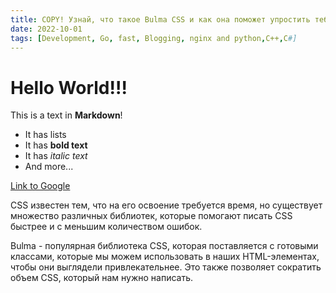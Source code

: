 ```yaml
---
title: COPY! Узнай, что такое Bulma CSS и как она поможет упростить тебе CSS разработку.
date: 2022-10-01
tags: [Development, Go, fast, Blogging, nginx and python,C++,C#]
---
```

# Hello World!!!

This is a text in **Markdown**!

- It has lists
- It has **bold text**
- It has *italic text*
- And more...

[Link to Google](https://www.google.com)

CSS известен тем, что на его освоение требуется время, но существует множество различных библиотек, которые помогают писать CSS быстрее и с меньшим количеством ошибок.

Bulma - популярная библиотека CSS, которая поставляется с готовыми классами, которые мы можем использовать в наших HTML-элементах, чтобы они выглядели привлекательнее. Это также позволяет сократить объем CSS, который нам нужно написать.